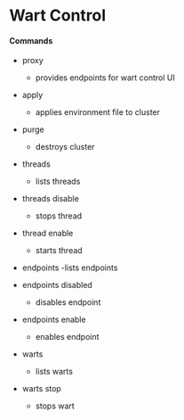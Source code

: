 # Wart Control

#### Commands
- proxy
  - provides endpoints for wart control UI
- apply <env file path>
  - applies environment file to cluster
- purge
  - destroys cluster

- threads
  - lists threads
- threads disable <name>
  - stops thread
- thread enable <name>
  - starts thread

- endpoints
  -lists endpoints
- endpoints disabled
  - disables endpoint
- endpoints enable
  - enables endpoint

- warts
  - lists warts
- warts stop <name>
  - stops wart
